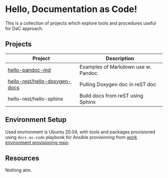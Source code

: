 # Hello, Documentation as Code!

This is a collection of projects which explore tools and procedures
useful for DaC approach.

## Projects

|Project                            |Description
|---                                |---
|[hello-pandoc-md][]                |Examples of Markdown use w. Pandoc
|[hello-rest/hello-doxygen-docs][]  |Pulling Doxygen doc in reST doc
|hello-rest/hello-sphinx            |Build docs from reST using Sphinx


[hello-pandoc-md]: <hello-pandoc-md/README.md>
[hello-rest/hello-doxygen-docs]: <hello-rest/hello-doxygen-docs/README.md>

## Environment Setup

Used environment is Ubuntu 20.04, with tools and packages provisioned
using `docs-as-code` playbook for Ansible provisioning from [work
environment provisioning
repo](https://github.com/kibihrchak/work-environment-provisioning).

## Resources

Nothing atm.
